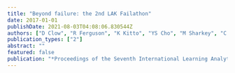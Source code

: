 ```yaml
---
title: "Beyond failure: the 2nd LAK Failathon"
date: 2017-01-01
publishDate: 2021-08-03T04:08:06.830544Z
authors: ["D Clow", "R Ferguson", "K Kitto", "YS Cho", "M Sharkey", "C Aguerrebere"]
publication_types: ["2"]
abstract: ""
featured: false
publication: "*Proceedings of the Seventh International Learning Analytics & Knowledge …*"
---
```


